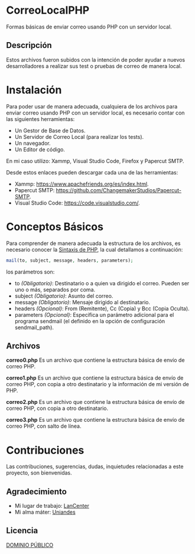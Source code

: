 # CorreoLocalPHP
Formas básicas de enviar correo usando PHP con un servidor local.

## Descripción
Estos archivos fueron subidos con la intención de poder ayudar a nuevos desarrolladores a realizar sus test o pruebas de correo de manera local.

# Instalación
Para poder usar de manera adecuada, cualquiera de los archivos para enviar correo usando PHP con un servidor local, es necesario contar con las siguientes herramientas:
- Un Gestor de Base de Datos.
- Un Servidor de Correo Local (para realizar los tests).
- Un navegador.
- Un Editor de código.

En mi caso utilizo:
Xammp, Visual Studio Code, Firefox y Papercut SMTP.

Desde estos enlaces pueden descargar cada una de las herramientas:
- Xammp: https://www.apachefriends.org/es/index.html.
- Papercut SMTP: https://github.com/ChangemakerStudios/Papercut-SMTP.
- Visual Studio Code: https://code.visualstudio.com/.

# Conceptos Básicos
Para comprender de manera adecuada la estructura de los archivos, es necesario conocer la [Sintaxis de PHP](https://www.php.net/manual/es/function.mail.php), la cual detallamos a continuación:
```php
mail(to, subject, message, headers, parameters);
```
los parámetros son:
- to *(Obligatorio)*: Destinatario o a quien va dirigido el correo. Pueden ser uno o más, separados por coma.
- subject *(Obligatorio)*: Asunto del correo.
- message *(Obligatorio)*: Mensaje dirigido al destinatario.
- headers *(Opcional)*: From (Remitente), Cc (Copia) y Bcc (Copia Oculta).
- parameters *(Opcional)*: Especifica un parámetro adicional para el programa sendmail (el definido en la opción de configuración sendmail_path).

## Archivos
**correo0.php**
Es un archivo que contiene la estructura básica de envío de correo PHP.

**correo1.php**
Es un archivo que contiene la estructura básica de envío de correo PHP, con copia a otro destinatario y la información de mi versión de PHP.

**correo2.php**
Es un archivo que contiene la estructura básica de envío de correo PHP, con copia a otro destinatario.

**correo3.php**
Es un archivo que contiene la estructura básica de envío de correo PHP, con salto de línea.

# Contribuciones
Las contribuciones, sugerencias, dudas, inquietudes relacionadas a este proyecto, son bienvenidas.

## Agradecimiento
- Mi lugar de trabajo: [LanCenter](https://www.facebook.com/LanCenter.ec)
- Mi alma máter: [Uniandes](https://uniandes.edu.ec/)

## Licencia
[DOMINIO PÚBLICO](https://choosealicense.com/licenses/unlicense/)
